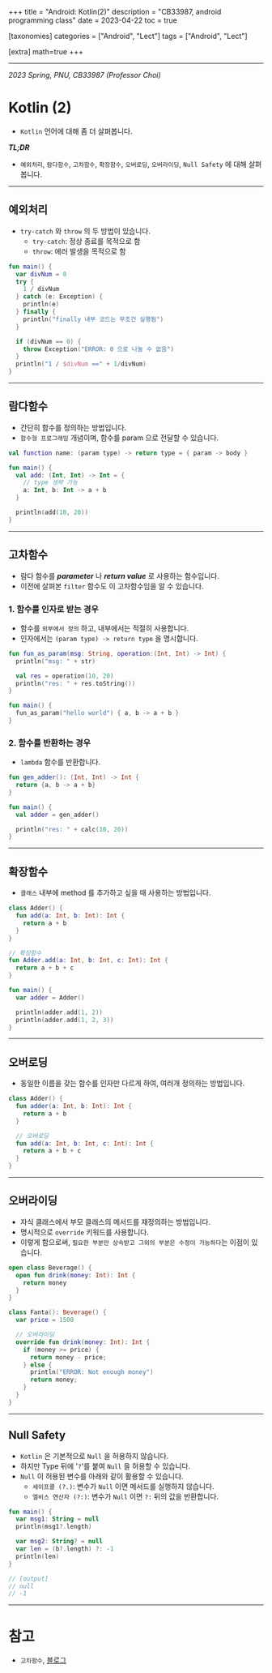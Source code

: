 +++
title = "Android: Kotlin(2)"
description = "CB33987, android programming class"
date = 2023-04-22
toc = true

[taxonomies]
categories = ["Android", "Lect"]
tags = ["Android", "Lect"]

[extra]
math=true
+++


---

*2023 Spring, PNU, CB33987 (Professor Choi)*

# Kotlin (2)
- `Kotlin` 언어에 대해 좀 더 살펴봅니다.

***TL;DR***
- `예외처리`, `람다함수`, `고차함수`, `확장함수`, `오버로딩`, `오버라이딩`, `Null Safety` 에 대해 살펴봅니다.
---

## 예외처리
- `try-catch` 와 `throw` 의 두 방법이 있습니다.
  - `try-catch`: 정상 종료를 목적으로 함
  - `throw`: 에러 발생을 목적으로 함
```kotlin
fun main() {
  var divNum = 0
  try {
    1 / divNum
  } catch (e: Exception) {
    println(e)
  } finally {
    println("finally 내부 코드는 무조건 실행됨")
  }

  if (divNum == 0) {
    throw Exception("ERROR: 0 으로 나눌 수 없음")
  }
  println("1 / $divNum ==" + 1/divNum)
}
```

---

## 람다함수
- 간단히 함수를 정의하는 방법입니다.
- `함수형 프로그래밍` 개념이며, 함수를 param 으로 전달할 수 있습니다.
```kotlin
val function name: (param type) -> return type = { param -> body }
```
```kotlin
fun main() {
  val add: (Int, Int) -> Int = {
    // type 생략 가능
    a: Int, b: Int -> a + b
  }

  println(add(10, 20))
}
```

---

## 고차함수
- 람다 함수를 ***parameter*** 나 ***return value*** 로 사용하는 함수입니다.
- 이전에 살펴본 `filter` 함수도 이 고차함수임을 알 수 있습니다.

### 1. 함수를 인자로 받는 경우
- 함수를 `외부에서 정의` 하고, 내부에서는 적절히 사용합니다.
- 인자에서는 `(param type) -> return type` 을 명시합니다.
```kotlin
fun fun_as_param(msg: String, operation:(Int, Int) -> Int) {
  println("msg: " + str)

  val res = operation(10, 20)
  println("res: " + res.toString())
}

fun main() {
  fun_as_param("hello world") { a, b -> a + b }
}
```

### 2. 함수를 반환하는 경우
- `lambda` 함수를 반환합니다.
```kotlin
fun gen_adder(): (Int, Int) -> Int {
  return {a, b -> a + b}
}

fun main() {
  val adder = gen_adder()

  println("res: " + calc(10, 20))
}
```

---

## 확장함수
- `클래스` 내부에 method 를 추가하고 싶을 때 사용하는 방법입니다.
```kotlin
class Adder() {
  fun add(a: Int, b: Int): Int {
    return a + b
  }
}

// 확장함수
fun Adder.add(a: Int, b: Int, c: Int): Int {
  return a + b + c
}

fun main() {
  var adder = Adder()

  println(adder.add(1, 2))
  println(adder.add(1, 2, 3))
}
```

---

## 오버로딩
- 동일한 이름을 갖는 함수를 인자만 다르게 하여, 여러개 정의하는 방법입니다.

```kotlin
class Adder() {
  fun adder(a: Int, b: Int): Int {
    return a + b
  }

  // 오버로딩
  fun add(a: Int, b: Int, c: Int): Int {
    return a + b + c
  }
}
```

---

## 오버라이딩
- 자식 클래스에서 부모 클래스의 메서드를 재정의하는 방법입니다.
- 명시적으로 `override` 키워드를 사용합니다.
- 이렇게 함으로써, `필요한 부분만 상속받고 그외의 부분은 수정이 가능하다`는 이점이 있습니다.

```kotlin
open class Beverage() {
  open fun drink(money: Int): Int {
    return money
  }
}

class Fanta(): Beverage() {
  var price = 1500

  // 오버라이딩
  override fun drink(money: Int): Int {
    if (money >= price) {
      return money - price;
    } else {
      println("ERROR: Not enough money")
      return money;
    }
  }
}
```

---

## Null Safety
- `Kotlin` 은 기본적으로 `Null` 을 허용하지 않습니다.
- 하지만 Type 뒤에 '`?`'를 붙여 `Null` 을 허용할 수 있습니다.
- `Null` 이 허용된 변수를 아래와 같이 활용할 수 있습니다.
  - `세이프콜 (?.)`: 변수가 `Null` 이면 메서드를 실행하지 않습니다.
  - `엘비스 연산자 (?:)`: 변수가 `Null` 이면 `?:` 뒤의 값을 반환합니다.
```kotlin
fun main() {
  var msg1: String = null
  println(msg1?.length)

  var msg2: String? = null
  var len = (b?.length) ?: -1
  println(len)
}

// [output] 
// null
// -1
```

---

# 참고
- `고차함수`, [블로그](https://taehyungk.github.io/posts/android-kotlin-high-order-function/)
